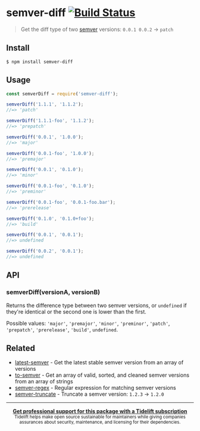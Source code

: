 # semver-diff [![Build Status](https://travis-ci.org/sindresorhus/semver-diff.svg?branch=master)](https://travis-ci.org/sindresorhus/semver-diff)

> Get the diff type of two [semver](https://github.com/npm/node-semver) versions: `0.0.1 0.0.2` → `patch`


## Install

```
$ npm install semver-diff
```


## Usage

```js
const semverDiff = require('semver-diff');

semverDiff('1.1.1', '1.1.2');
//=> 'patch'

semverDiff('1.1.1-foo', '1.1.2');
//=> 'prepatch'

semverDiff('0.0.1', '1.0.0');
//=> 'major'

semverDiff('0.0.1-foo', '1.0.0');
//=> 'premajor'

semverDiff('0.0.1', '0.1.0');
//=> 'minor'

semverDiff('0.0.1-foo', '0.1.0');
//=> 'preminor'

semverDiff('0.0.1-foo', '0.0.1-foo.bar');
//=> 'prerelease'

semverDiff('0.1.0', '0.1.0+foo');
//=> 'build'

semverDiff('0.0.1', '0.0.1');
//=> undefined

semverDiff('0.0.2', '0.0.1');
//=> undefined
```


## API

### semverDiff(versionA, versionB)

Returns the difference type between two semver versions, or `undefined` if they're identical or the second one is lower than the first.

Possible values: `'major'`, `'premajor'`, `'minor'`, `'preminor'`, `'patch'`, `'prepatch'`, `'prerelease'`, `'build'`, `undefined`.


## Related

- [latest-semver](https://github.com/sindresorhus/latest-semver) - Get the latest stable semver version from an array of versions
- [to-semver](https://github.com/sindresorhus/to-semver) - Get an array of valid, sorted, and cleaned semver versions from an array of strings
- [semver-regex](https://github.com/sindresorhus/semver-regex) - Regular expression for matching semver versions
- [semver-truncate](https://github.com/sindresorhus/semver-truncate) - Truncate a semver version: `1.2.3` → `1.2.0`


---

<div align="center">
  <b>
    <a href="https://tidelift.com/subscription/pkg/npm-semver-diff?utm_source=npm-semver-diff&utm_medium=referral&utm_campaign=readme">Get professional support for this package with a Tidelift subscription</a>
  </b>
  <br>
  <sub>
    Tidelift helps make open source sustainable for maintainers while giving companies<br>assurances about security, maintenance, and licensing for their dependencies.
  </sub>
</div>
